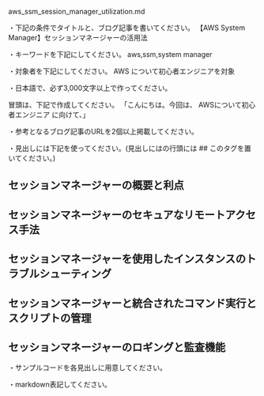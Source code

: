 aws_ssm_session_manager_utilization.md

・下記の条件でタイトルと、ブログ記事を書いてください。
【AWS System Manager】セッションマネージャーの活用法

・キーワードを下記にしてください。
aws,ssm,system manager

・対象者を下記にしてください。
  AWS について初心者エンジニアを対象


・日本語で、必ず3,000文字以上で作ってください。

冒頭は、下記で作成してください。
「こんにちは。今回は、
AWSについて初心者エンジニア
に向けて、」

・参考となるブログ記事のURLを2個以上掲載してください。

・見出しには下記を使ってください。(見出しにはの行頭には ## このタグを置いてください。)
## セッションマネージャーの概要と利点
## セッションマネージャーのセキュアなリモートアクセス手法
## セッションマネージャーを使用したインスタンスのトラブルシューティング
## セッションマネージャーと統合されたコマンド実行とスクリプトの管理
## セッションマネージャーのロギングと監査機能

・サンプルコードを各見出しに用意してください。

・markdown表記してください。

